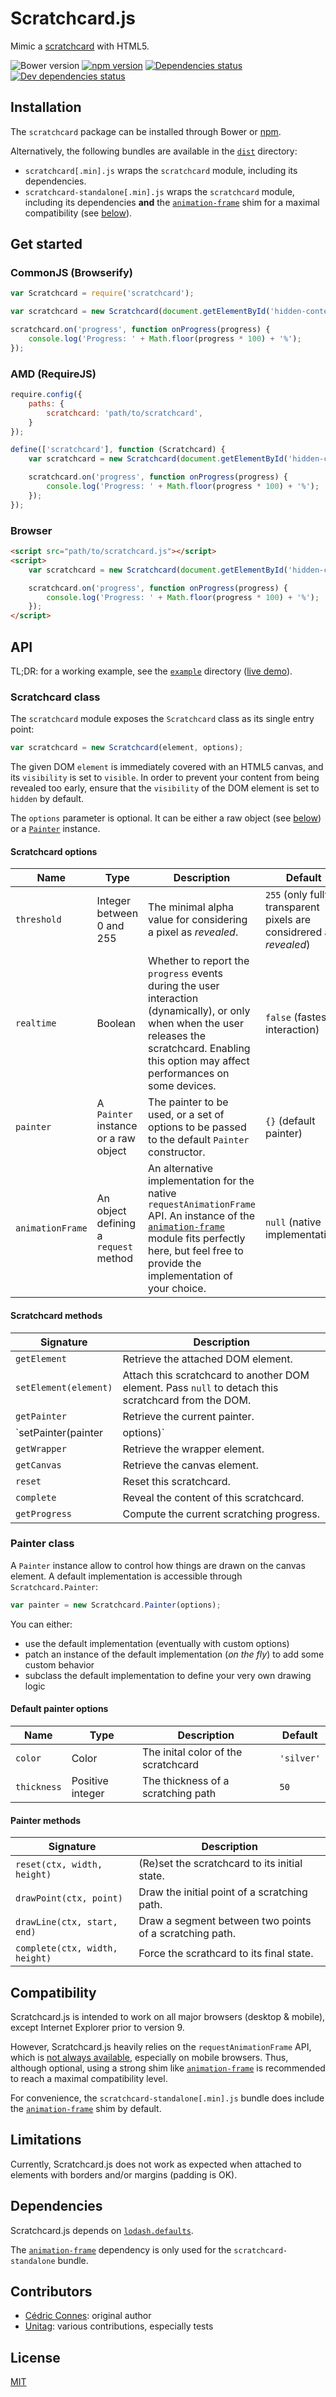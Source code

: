 # Scratchcard.js

Mimic a [scratchcard](http://en.wikipedia.org/wiki/Scratchcard) with HTML5.

![Bower version](https://img.shields.io/bower/v/scratchcard.svg)
[![npm version](https://img.shields.io/npm/v/scratchcard.svg)](https://www.npmjs.com/package/scratchcard)
[![Dependencies status](https://img.shields.io/david/connesc/scratchcard.svg)](https://david-dm.org/connesc/scratchcard)
[![Dev dependencies status](https://img.shields.io/david/dev/connesc/scratchcard.svg)](https://david-dm.org/connesc/scratchcard#info=devDependencies)

## Installation

The `scratchcard` package can be installed through Bower or [npm](https://www.npmjs.com/package/scratchcard).

Alternatively, the following bundles are available in the [`dist`](https://github.com/connesc/scratchcard/tree/master/dist) directory:
 - `scratchcard[.min].js` wraps the `scratchcard` module, including its dependencies.
 - `scratchcard-standalone[.min].js` wraps the `scratchcard` module, including its dependencies **and** the [`animation-frame`](https://github.com/kof/animation-frame) shim for a maximal compatibility (see [below](#compatibility)).

## Get started

### CommonJS (Browserify)

```javascript
var Scratchcard = require('scratchcard');

var scratchcard = new Scratchcard(document.getElementById('hidden-content'));

scratchcard.on('progress', function onProgress(progress) {
    console.log('Progress: ' + Math.floor(progress * 100) + '%');
});
```

### AMD (RequireJS)

```javascript
require.config({
    paths: {
        scratchcard: 'path/to/scratchcard',
    }
});

define(['scratchcard'], function (Scratchcard) {
    var scratchcard = new Scratchcard(document.getElementById('hidden-content'));

    scratchcard.on('progress', function onProgress(progress) {
        console.log('Progress: ' + Math.floor(progress * 100) + '%');
    });
});
```

### Browser

```html
<script src="path/to/scratchcard.js"></script>
<script>
    var scratchcard = new Scratchcard(document.getElementById('hidden-content'));

    scratchcard.on('progress', function onProgress(progress) {
        console.log('Progress: ' + Math.floor(progress * 100) + '%');
    });
</script>
```

## API

TL;DR: for a working example, see the [`example`](https://github.com/connesc/scratchcard/tree/master/example) directory ([live demo](http://connesc.github.io/scratchcard/example/)).

### Scratchcard class

The `scratchcard` module exposes the `Scratchcard` class as its single entry point:
```javascript
var scratchcard = new Scratchcard(element, options);
```

The given DOM `element` is immediately covered with an HTML5 canvas, and its `visibility` is set to `visible`. In order to prevent your content from being revealed too early, ensure that the `visibility` of the DOM element is set to `hidden` by default.

The `options` parameter is optional. It can be either a raw object (see [below](#scratchcard-options)) or a [`Painter`](#painter-class) instance.

#### Scratchcard options

| Name | Type | Description | Default |
| ---- | ---- | ----------- | ------- |
| `threshold` | Integer between 0 and 255 | The minimal alpha value for considering a pixel as _revealed_. | `255` (only fully transparent pixels are considrered as _revealed_) |
| `realtime` | Boolean | Whether to report the `progress` events during the user interaction (dynamically), or only when when the user releases the scratchcard. Enabling this option may affect performances on some devices. | `false` (fastest interaction) |
| `painter` | A `Painter` instance or a raw object | The painter to be used, or a set of options to be passed to the default `Painter` constructor. | `{}` (default painter) |
| `animationFrame` | An object defining a `request` method | An alternative implementation for the native `requestAnimationFrame` API. An instance of the [`animation-frame`](https://github.com/kof/animation-frame) module fits perfectly here, but feel free to provide the implementation of your choice. | `null` (native implementation) |

#### Scratchcard methods

| Signature | Description |
| --------- | ----------- |
| `getElement` | Retrieve the attached DOM element. |
| `setElement(element)` | Attach this scratchcard to another DOM element. Pass `null` to detach this scratchcard from the DOM. |
| `getPainter` | Retrieve the current painter. |
| `setPainter(painter|options)` | Replace the current painter by the given one. If the given parameter is not a `Painter` instance, it is passed as options to the default `Painter` constructor. |
| `getWrapper` | Retrieve the wrapper element. |
| `getCanvas` | Retrieve the canvas element. |
| `reset` | Reset this scratchcard. |
| `complete` | Reveal the content of this scratchcard. |
| `getProgress` | Compute the current scratching progress. |

### Painter class

A `Painter` instance allow to control how things are drawn on the canvas element. A default implementation is accessible through `Scratchcard.Painter`:
```javascript
var painter = new Scratchcard.Painter(options);
```

You can either:
 - use the default implementation (eventually with custom options)
 - patch an instance of the default implementation (_on the fly_) to add some custom behavior
 - subclass the default implementation to define your very own drawing logic

#### Default painter options

| Name | Type | Description | Default |
| ---- | ---- | ----------- | ------- |
| `color` | Color | The inital color of the scratchcard | `'silver'` |
| `thickness` | Positive integer | The thickness of a scratching path | `50` |

#### Painter methods

| Signature | Description |
| --------- | ----------- |
| `reset(ctx, width, height)` | (Re)set the scratchcard to its initial state. |
| `drawPoint(ctx, point)` | Draw the initial point of a scratching path. |
| `drawLine(ctx, start, end)` | Draw a segment between two points of a scratching path. |
| `complete(ctx, width, height)` | Force the scrathcard to its final state. |

## Compatibility

Scratchcard.js is intended to work on all major browsers (desktop & mobile), except Internet Explorer prior to version 9.

However, Scratchcard.js heavily relies on the `requestAnimationFrame` API, which is [not always available](http://caniuse.com/#feat=requestanimationframe), especially on mobile browsers. Thus, although optional, using a strong shim like [`animation-frame`](https://github.com/kof/animation-frame) is recommended to reach a maximal compatibility level.

For convenience, the `scratchcard-standalone[.min].js` bundle does include the [`animation-frame`](https://github.com/kof/animation-frame) shim by default.

## Limitations

Currently, Scratchcard.js does not work as expected when attached to elements with borders and/or margins (padding is OK).

## Dependencies

Scratchcard.js depends on [`lodash.defaults`](https://lodash.com/docs#defaults).

The [`animation-frame`](https://github.com/kof/animation-frame) dependency is only used for the `scratchcard-standalone` bundle.

## Contributors

 - [Cédric Connes](https://github.com/connesc): original author
 - [Unitag](https://github.com/unitag): various contributions, especially tests

## License

[MIT](https://github.com/connesc/scratchcard/blob/master/LICENSE)
